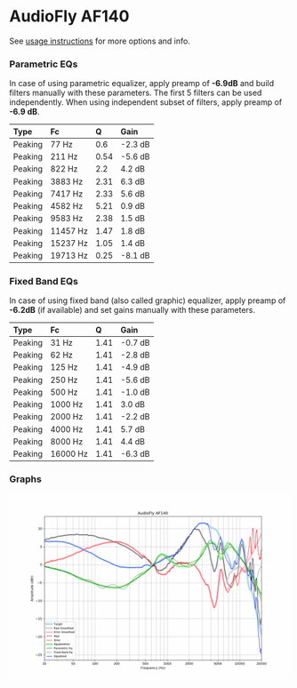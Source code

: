 # AudioFly AF140
See [usage instructions](https://github.com/jaakkopasanen/AutoEq#usage) for more options and info.

### Parametric EQs
In case of using parametric equalizer, apply preamp of **-6.9dB** and build filters manually
with these parameters. The first 5 filters can be used independently.
When using independent subset of filters, apply preamp of **-6.9 dB**.

| Type    | Fc       |    Q | Gain    |
|:--------|:---------|:-----|:--------|
| Peaking | 77 Hz    | 0.6  | -2.3 dB |
| Peaking | 211 Hz   | 0.54 | -5.6 dB |
| Peaking | 822 Hz   | 2.2  | 4.2 dB  |
| Peaking | 3883 Hz  | 2.31 | 6.3 dB  |
| Peaking | 7417 Hz  | 2.33 | 5.6 dB  |
| Peaking | 4582 Hz  | 5.21 | 0.9 dB  |
| Peaking | 9583 Hz  | 2.38 | 1.5 dB  |
| Peaking | 11457 Hz | 1.47 | 1.8 dB  |
| Peaking | 15237 Hz | 1.05 | 1.4 dB  |
| Peaking | 19713 Hz | 0.25 | -8.1 dB |

### Fixed Band EQs
In case of using fixed band (also called graphic) equalizer, apply preamp of **-6.2dB**
(if available) and set gains manually with these parameters.

| Type    | Fc       |    Q | Gain    |
|:--------|:---------|:-----|:--------|
| Peaking | 31 Hz    | 1.41 | -0.7 dB |
| Peaking | 62 Hz    | 1.41 | -2.8 dB |
| Peaking | 125 Hz   | 1.41 | -4.9 dB |
| Peaking | 250 Hz   | 1.41 | -5.6 dB |
| Peaking | 500 Hz   | 1.41 | -1.0 dB |
| Peaking | 1000 Hz  | 1.41 | 3.0 dB  |
| Peaking | 2000 Hz  | 1.41 | -2.2 dB |
| Peaking | 4000 Hz  | 1.41 | 5.7 dB  |
| Peaking | 8000 Hz  | 1.41 | 4.4 dB  |
| Peaking | 16000 Hz | 1.41 | -6.3 dB |

### Graphs
![](./AudioFly%20AF140.png)